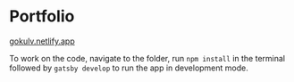 # Portfolio

[gokulv.netlify.app](https://gokulv.netlify.app/)


To work on the code, navigate to the folder, run `npm install` in the terminal followed by `gatsby develop` to run the app in development mode.